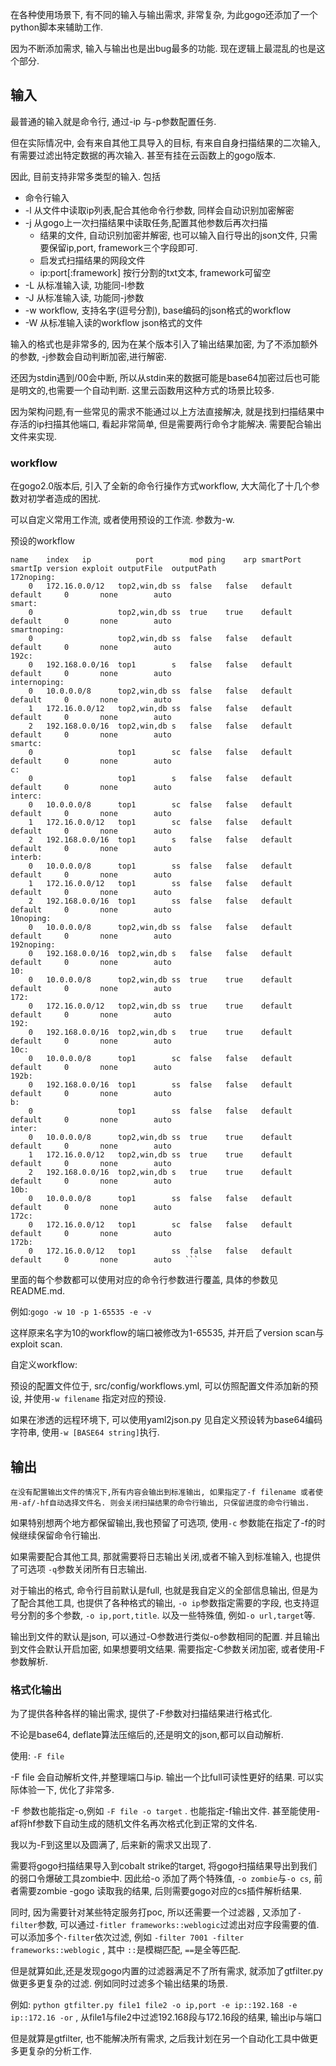 在各种使用场景下, 有不同的输入与输出需求, 非常复杂, 为此gogo还添加了一个python脚本来辅助工作.


因为不断添加需求, 输入与输出也是出bug最多的功能. 现在逻辑上最混乱的也是这个部分.
## 输入
最普通的输入就是命令行, 通过-ip 与-p参数配置任务.

但在实际情况中, 会有来自其他工具导入的目标, 有来自自身扫描结果的二次输入, 有需要过滤出特定数据的再次输入.  甚至有挂在云函数上的gogo版本.

因此, 目前支持非常多类型的输入. 包括

* 命令行输入
* -l 从文件中读取ip列表,配合其他命令行参数, 同样会自动识别加密解密
* -j 从gogo上一次扫描结果中读取任务,配置其他参数后再次扫描
  * 结果的文件, 自动识别加密并解密, 也可以输入自行导出的json文件, 只需要保留ip,port, framework三个字段即可.
  * 启发式扫描结果的网段文件
  * ip:port[:framework] 按行分割的txt文本, framework可留空
* -L 从标准输入读, 功能同-l参数
* -J 从标准输入读, 功能同-j参数
* -w workflow, 支持名字(逗号分割), base编码的json格式的workflow
* -W 从标准输入读的workflow json格式的文件

输入的格式也是非常多的, 因为在某个版本引入了输出结果加密, 为了不添加额外的参数, -j参数会自动判断加密,进行解密. 

还因为stdin遇到/00会中断, 所以从stdin来的数据可能是base64加密过后也可能是明文的,也需要一个自动判断. 这里云函数用这种方式的场景比较多.

因为架构问题,有一些常见的需求不能通过以上方法直接解决, 就是找到扫描结果中存活的ip扫描其他端口, 看起非常简单, 但是需要两行命令才能解决. 需要配合输出文件来实现.

### workflow
在gogo2.0版本后, 引入了全新的命令行操作方式workflow, 大大简化了十几个参数对初学者造成的困扰.

可以自定义常用工作流, 或者使用预设的工作流. 参数为-w.

预设的workflow
```
name	index	ip         	port     	mod	ping	arp	smartPort	smartIp	version	exploit	outputFile	outputPath
172noping: 
	0	172.16.0.0/12  	top2,win,db	ss	false	false	default   	default   	0    	none      	auto      	          	          
smart: 
	0	               	top2,win,db	ss	true	true	default   	default   	0    	none      	auto      	          	          
smartnoping: 
	0	               	top2,win,db	ss	false	false	default   	default   	0    	none      	auto      	          	          
192c: 
	0	192.168.0.0/16 	top1      	s	false	false	default   	default   	0    	none      	auto      	          	          
internoping: 
	0	10.0.0.0/8     	top2,win,db	ss	false	false	default   	default   	0    	none      	auto      	          	          
	1	172.16.0.0/12  	top2,win,db	ss	false	false	default   	default   	0    	none      	auto      	          	          
	2	192.168.0.0/16 	top2,win,db	s	false	false	default   	default   	0    	none      	auto      	          	          
smartc: 
	0	               	top1      	sc	false	false	default   	default   	0    	none      	auto      	          	          
c: 
	0	               	top1      	s	false	false	default   	default   	0    	none      	auto      	          	          
interc: 
	0	10.0.0.0/8     	top1      	sc	false	false	default   	default   	0    	none      	auto      	          	          
	1	172.16.0.0/12  	top1      	sc	false	false	default   	default   	0    	none      	auto      	          	          
	2	192.168.0.0/16 	top1      	s	false	false	default   	default   	0    	none      	auto      	          	          
interb: 
	0	10.0.0.0/8     	top1      	ss	false	false	default   	default   	0    	none      	auto      	          	          
	1	172.16.0.0/12  	top1      	ss	false	false	default   	default   	0    	none      	auto      	          	          
	2	192.168.0.0/16 	top1      	ss	false	false	default   	default   	0    	none      	auto      	          	          
10noping: 
	0	10.0.0.0/8     	top2,win,db	ss	false	false	default   	default   	0    	none      	auto      	          	          
192noping: 
	0	192.168.0.0/16 	top2,win,db	s	false	false	default   	default   	0    	none      	auto      	          	          
10: 
	0	10.0.0.0/8     	top2,win,db	ss	true	true	default   	default   	0    	none      	auto      	          	          
172: 
	0	172.16.0.0/12  	top2,win,db	ss	true	true	default   	default   	0    	none      	auto      	          	          
192: 
	0	192.168.0.0/16 	top2,win,db	s	true	true	default   	default   	0    	none      	auto      	          	          
10c: 
	0	10.0.0.0/8     	top1      	sc	false	false	default   	default   	0    	none      	auto      	          	          
192b: 
	0	192.168.0.0/16 	top1      	ss	false	false	default   	default   	0    	none      	auto      	          	          
b: 
	0	               	top1      	ss	false	false	default   	default   	0    	none      	auto      	          	          
inter: 
	0	10.0.0.0/8     	top2,win,db	ss	true	true	default   	default   	0    	none      	auto      	          	          
	1	172.16.0.0/12  	top2,win,db	ss	true	true	default   	default   	0    	none      	auto      	          	          
	2	192.168.0.0/16 	top2,win,db	s	true	true	default   	default   	0    	none      	auto      	          	          
10b: 
	0	10.0.0.0/8     	top1      	ss	false	false	default   	default   	0    	none      	auto      	          	          
172c: 
	0	172.16.0.0/12  	top1      	sc	false	false	default   	default   	0    	none      	auto      	          	          
172b: 
	0	172.16.0.0/12  	top1      	ss	false	false	default   	default   	0    	none      	auto   ```
```

里面的每个参数都可以使用对应的命令行参数进行覆盖, 具体的参数见README.md.

例如:`gogo -w 10 -p 1-65535 -e -v`

这样原来名字为10的workflow的端口被修改为1-65535, 并开启了version scan与exploit scan.

自定义workflow:

预设的配置文件位于, src/config/workflows.yml, 可以仿照配置文件添加新的预设, 并使用`-w filename` 指定对应的预设.

如果在渗透的远程环境下, 可以使用yaml2json.py 见自定义预设转为base64编码字符串, 使用`-w [BASE64 string]`执行.

## 输出
	在没有配置输出文件的情况下,所有内容会输出到标准输出, 如果指定了-f filename 或者使用-af/-hf自动选择文件名. 则会关闭扫描结果的命令行输出, 只保留进度的命令行输出. 


如果特别想两个地方都保留输出,我也预留了可选项, 使用`-c` 参数能在指定了-f的时候继续保留命令行输出.


如果需要配合其他工具, 那就需要将日志输出关闭,或者不输入到标准输入, 也提供了可选项 `-q`参数关闭所有日志输出.


对于输出的格式, 命令行目前默认是full, 也就是我自定义的全部信息输出, 但是为了配合其他工具, 也提供了各种格式的输出, `-o ip`参数指定需要的字段, 也支持逗号分割的多个参数, `-o ip,port,title`. 以及一些特殊值, 例如`-o url,target`等.


输出到文件的默认是json, 可以通过-O参数进行类似-o参数相同的配置.
并且输出到文件会默认开启加密, 如果想要明文结果. 需要指定-C参数关闭加密, 或者使用-F参数解析.


### 格式化输出
为了提供各种各样的输出需求, 提供了-F参数对扫描结果进行格式化.

不论是base64, deflate算法压缩后的,还是明文的json,都可以自动解析.

使用: `-F file`

-F file 会自动解析文件,并整理端口与ip. 输出一个比full可读性更好的结果. 可以实际体验一下, 优化了非常多.

-F 参数也能指定-o,例如 `-F file -o target` . 也能指定-f输出文件. 甚至能使用-af将hf参数下自动生成的随机文件名再次格式化到正常的文件名.

我以为-F到这里以及圆满了, 后来新的需求又出现了.

需要将gogo扫描结果导入到cobalt strike的target, 将gogo扫描结果导出到我们的弱口令爆破工具zombie中. 因此给-o 添加了两个特殊值, `-o zombie`与`-o cs`, 前者需要zombie -gogo 读取我的结果, 后则需要gogo对应的cs插件解析结果.

同时, 因为需要针对某些特定服务打poc, 所以还需要一个过滤器 , 又添加了`-filter`参数, 可以通过`-fitler frameworks::weblogic`过滤出对应字段需要的值. 可以添加多个`-filter`依次过滤, 例如 `-filter 7001 -filter frameworks::weblogic` , 其中 `::`是模糊匹配, `==`是全等匹配.

但是就算如此,还是发现gogo内置的过滤器满足不了所有需求, 就添加了gtfilter.py做更多更复杂的过滤. 例如同时过滤多个输出结果的场景. 

例如: `python gtfilter.py file1 file2 -o ip,port -e ip::192.168 -e ip::172.16 -or`  , 从file1与file2中过滤192.168段与172.16段的结果, 输出ip与端口

但是就算是gtfilter, 也不能解决所有需求, 之后我计划在另一个自动化工具中做更多更复杂的分析工作.




